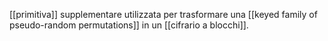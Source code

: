 [[primitiva]] supplementare utilizzata per trasformare una [[keyed family of pseudo-random permutations]] in un [[cifrario a blocchi]].
